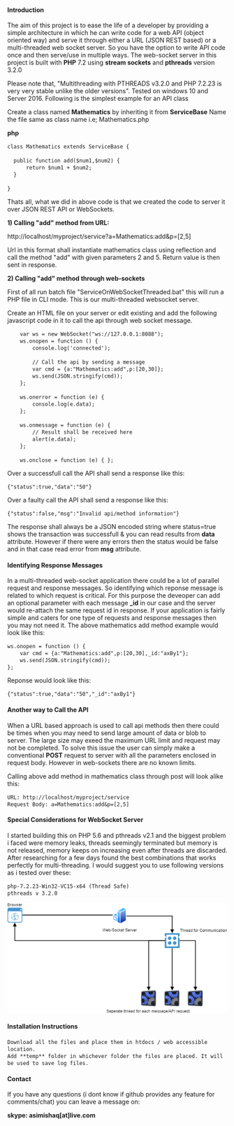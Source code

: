 #### Introduction
The aim of this project is to ease the life of a developer by providing a simple architecture in which he can write code for a web API  (object oriented way) and serve it through either a URL (JSON REST based) or a multi-threaded web socket server. So you have the option to write API code once and then serve/use in multiple ways. The web-socket server in this project is built with **PHP** 7.2 using **stream sockets** and **pthreads** version 3.2.0

Please note that, "Multithreading with PTHREADS v3.2.0 and PHP 7.2.23 is very very stable unlike the older versions". Tested on windows 10 and Server 2016. Following is the simplest example for an API class

Create a class named **Mathematics** by inheriting it from **ServiceBase** Name the file same as class name i.e; Mathematics.php

**php**

	class Mathematics extends ServiceBase {
	
	  public function add($num1,$num2) {
	      return $num1 + $num2;
	  } 
	  
	}

Thats all, what we did in above code is that we created the code to server it over JSON REST API or WebSockets.

**1) Calling "add" method from URL:**

http://localhost/myproject/service?a=Mathematics:add&p=[2,5]

Url in this format shall instantiate mathematics class using reflection and call the method "add" with given parameters 2 and 5. Return value is then sent in response. 

**2) Calling "add" method through web-sockets**

First of all run batch file "ServiceOnWebSocketThreaded.bat" this will run a PHP file in CLI mode. This is our multi-threaded websocket server.

Create an HTML file on your server or edit existing and add the following javascript code in it to call the api through web socket message.

        var ws = new WebSocket("ws://127.0.0.1:8088");
        ws.onopen = function () {
            console.log('connected');
            
            // Call the api by sending a message
            var cmd = {a:"Mathematics:add",p:[20,30]};
            ws.send(JSON.stringify(cmd));
        };

        ws.onerror = function (e) {
            console.log(e.data);
        };

        ws.onmessage = function (e) {
            // Result shall be received here
            alert(e.data);
        };

        ws.onclose = function (e) { };


Over a successfull call the API shall send a response like this:

	{"status":true,"data":"50"}

Over a faulty call the API shall send a response like this:

	{"status":false,"msg":"Invalid api/method information"}

The response shall always be a JSON encoded string where status=true shows the transaction was successfull & you can read results from **data** attribute. However if there were any errors then the status would be false and in that case read error from **msg** attribute.

#### Identifying Response Messages
In a multi-threaded web-socket application there could be a lot of parallel request and response messages. So identifying which reponse message is related to which request is critical. For this purpose the deveoper can add an optional parameter with each message **_id** in our case and the server would re-attach the same request id in response.  If your application is fairly simple and caters for one type of requests and response messages then you may not need it.  The above mathematics add method example would look like this:

	ws.onopen = function () {
		var cmd = {a:"Mathematics:add",p:[20,30],_id:"axBy1"};
		ws.send(JSON.stringify(cmd));
	};

Reponse would look like this:

	{"status":true,"data":"50","_id":"axBy1"}

#### Another way to Call the API
When a URL based approach is used to call api methods then there could be times when you may need to send large amount of data or blob to server. The large size may exeed the maximum URL limit and request may not be completed. To solve this issue the user can simply make a conventional **POST** request to server with all the parameters enclosed in request body. However in web-sockets there are no known limits.

Calling above add method in mathematics class through post will look alike this:

    URL: http://localhost/myproject/service
    Request Body: a=Mathematics:add&p=[2,5]

#### Special Considerations for WebSocket Server
I started building this on PHP 5.6 and pthreads v2.1 and the biggest problem i faced were memory leaks, threads seemingly terminated but memory is not released, memory keeps on increasing even after threads are discarded. After researching for a few days found the best combinations that works perfectly for multi-threading. I would suggest you to use following versions as i tested over these:

    php-7.2.23-Win32-VC15-x64 (Thread Safe)
    pthreads v 3.2.0


![alt text](https://raw.githubusercontent.com/asim709/php-multithreaded-websocket-and-json-rest-server/master/WebSocket%20Diagram.png)


#### Installation Instructions
    Download all the files and place them in htdocs / web accessible location.
    Add **temp** folder in whichever folder the files are placed. It will be used to save log files.

#### Contact
If you have any questions (i dont know if github provides any feature for comments/chat) you can leave a message on:

**skype: asimishaq[at]live.com**
